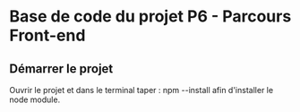 # Base de code du projet P6 - Parcours Front-end

## Démarrer le projet

Ouvrir le projet et dans le terminal taper : npm --install
afin d'installer le node module.

